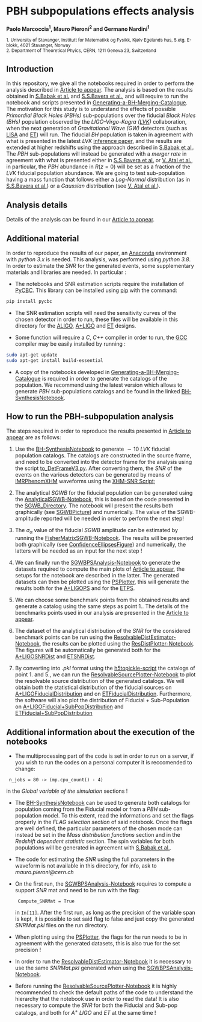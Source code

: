
# PBH subpopulations effects analysis
**Paolo Marcoccia<sup>1</sup>, Mauro Pieroni<sup>2</sup> and Germano Nardini<sup>1</sup>**

<sub>1. University of Stavanger, Institutt for Matematikk og Fysikk, Kjølv Egelands hus, 5.etg, E-blokk, 4021 Stavanger, Norway </sub>  
<sub>2. Department of Theoretical Phyics, CERN, 1211 Geneva 23, Switzerland</sub>  

## Introduction ##

In this repository, we give all the notebooks required in order to perform the analysis described in [Article to appear](https://www.lifewire.com/thmb/YKCp3LuI-r3vTaaQufVOETpI-CM=/1500x0/filters:no_upscale():max_bytes(150000):strip_icc()/google-404-error-0f9029ad5ea14b2db1cddb65d8188f69.png).
The analysis is based on the results obtained in [S.Babak et al.](https://inspirehep.net/literature/2651157) and [S.S.Bavera et al.](https://arxiv.org/abs/2109.05836), and will require to run the notebook and scripts presented in [Generating-a-BH-Merging-Catalogue](https://github.com/KuZa91/Generating-a-BH-Merging-Catalogue).  
The motivation for this study is to understand the effects of possible _Primordial Black Holes (PBHs)_ sub-populations over the fiducial _Black Holes (BHs)_ population observed by the _LIGO-Virgo-Kagra ([LVK](https://www.ligo.org/))_ collaboration, when the next generation of _Gravitational Wave (GW)_ detectors (such as [LISA](https://www.elisascience.org/) and [ET](https://www.einsteintelescope.nl/en/)) will run.
The fiducial _BH_ population is taken in agreement with what is presented in the latest _LVK_ [inference paper]((https://arxiv.org/abs/2111.03634)), and the results are extended at higher redshifts using the approach described in [S.Babak et al.](https://iopscience.iop.org/article/10.1088/1475-7516/2023/08/034). The _PBH_ sub-populations will instead be generated with a _merger rate_ in agreement with what is presented either in [S.S.Bavera et al.](https://arxiv.org/abs/2109.05836) or [V. Atal et al.](https://arxiv.org/abs/2201.12218), in particular, the _PBH_ abundance in $R(z = 0)$ will be set as a fraction of the _LVK_ fiducial population abundance.
We are going to test sub-population having a mass function that follows either a _Log-Normal_ distribution (as in [S.S.Bavera et al.](https://arxiv.org/abs/2109.05836)) or a _Gaussian_ distribution (see [V. Atal et al.](https://arxiv.org/abs/2201.12218)).

## Analysis details ##

Details of the analysis can be found in our [Article to appear](https://www.lifewire.com/thmb/YKCp3LuI-r3vTaaQufVOETpI-CM=/1500x0/filters:no_upscale():max_bytes(150000):strip_icc()/google-404-error-0f9029ad5ea14b2db1cddb65d8188f69.png).

## Additional material ##

In order to reproduce the results of our paper, an [Anaconda](https://www.anaconda.com/distribution/) environment with _python 3.x_ is needed.
This analysis, was performed using _python 3.8_. In order to estimate the _SNR_ for the generated events, some supplementary materials and libraries are needed.
In particular :

- The notebooks and SNR estimation scripts require the installation of [PyCBC](https://pycbc.org/). This library can be installed using [pip](https://pip.pypa.io/en/stable/) with the command:
```sh
pip install pycbc
```
- The SNR estimation scripts will need the sensitivity curves of the chosen detector in order to run, these files will be available in this directory for the [ALIGO](https://github.com/KuZa91/PBH_subpopulations_effects_analysis/blob/main/ALigoSens.txt), [A+LIGO](https://github.com/KuZa91/PBH_subpopulations_effects_analysis/blob/main/AplusDesign.txt) and [ET](https://github.com/KuZa91/PBH_subpopulations_effects_analysis/blob/main/ETSens.txt) designs.

- Some function will require a _C_, _C++_ compiler in order to run, the [GCC](https://gcc.gnu.org/) compiler may be easily installed by running : 

```sh
sudo apt-get update
sudo apt-get install build-essential
```

- A copy of the notebooks developed in [Generating-a-BH-Merging-Catalogue](https://github.com/KuZa91/Generating-a-BH-Merging-Catalogue/tree/master) is required in order to generate the catalogs of the population. We recommend using the latest version which allows to generate _PBH_ sub-populations catalogs and be found in the linked [BH-SynthesisNotebook](https://github.com/KuZa91/Generating-a-BH-Merging-Catalogue/blob/master/BHCatalogV8.0.ipynb).

## How to run the PBH-subpopulation analysis ##

The steps required in order to reproduce the results presented in [Article to appear](https://www.lifewire.com/thmb/YKCp3LuI-r3vTaaQufVOETpI-CM=/1500x0/filters:no_upscale():max_bytes(150000):strip_icc()/google-404-error-0f9029ad5ea14b2db1cddb65d8188f69.png) are as follows:

1. Use the [BH-SynthesisNotebook](https://github.com/KuZa91/Generating-a-BH-Merging-Catalogue/blob/master/BHCatalogV8.0.ipynb) to generate $\sim 10$ _LVK_ fiducial population catalogs. The catalogs are constructed in the source frame, and need to be converted into the detector frame for the analysis using the script [to_DetFrameV3.py](https://github.com/KuZa91/PBH_subpopulations_effects_analysis/blob/main/to_DetFrameV3.py). After converting them, the _SNR_ of the events on the various detectors can be generated by means of [IMRPhenomXHM](https://arxiv.org/abs/2004.06503) waveforms using the [XHM-SNR Script](https://github.com/KuZa91/PBH_subpopulations_effects_analysis/blob/main/AddIMRPhenomXHMAnalSNR.py);

2. The analytical _SGWB_ for the fiducial population can be generated using the [AnalyticalSGWB-Notebook](https://github.com/KuZa91/PBH_subpopulations_effects_analysis/blob/main/AnalyticSGWB.ipynb), this is based on the code presented in the [SGWB_Directory](https://github.com/KuZa91/Constructing-an-Analytic-SGWB). The notebook will present the results both graphically (see [SGWBPicture](https://github.com/KuZa91/PBH_subpopulations_effects_analysis/blob/main/SGWB%26Sensitivity_curves.png)) and numerically. The value of the SGWB-amplitude reported will be needed in order to perform the next step!

3. The $\sigma_\alpha$ value of the fiducial _SGWB_ amplitude can be estimated by running the [FisherMatrixSGWB-Notebook](https://github.com/KuZa91/PBH_subpopulations_effects_analysis/blob/main/FisherMatrixSGWB.ipynb). The results will be presented both graphically (see [ConfidenceEllipsesFigure](https://github.com/KuZa91/PBH_subpopulations_effects_analysis/blob/main/ConfidenceEllipses.png)) and numerically, the latters will be needed as an input for the next step !

4. We can finally run the [SGWBPSAnalysis-Notebook](https://github.com/KuZa91/PBH_subpopulations_effects_analysis/blob/main/SGWBPSAnalv2.1.ipynb) to generate the datasets required to compute the main plots of [Article to appear](https://www.lifewire.com/thmb/YKCp3LuI-r3vTaaQufVOETpI-CM=/1500x0/filters:no_upscale():max_bytes(150000):strip_icc()/google-404-error-0f9029ad5ea14b2db1cddb65d8188f69.png), the setups for the notebook are described in the latter. The generated datasets can then be plotted using the [PSPlotter](https://github.com/KuZa91/PBH_subpopulations_effects_analysis/blob/main/PSPlotter.ipynb), this will generate the results both for the [A+LIGOPS](https://github.com/KuZa91/PBH_subpopulations_effects_analysis/blob/main/1yrLIGORtSGWBPSLNPDF.png) and for the [ETPS](https://github.com/KuZa91/PBH_subpopulations_effects_analysis/blob/main/1yrETRtSGWBPSLNPDF.png).

5. We can choose some benchmark points from the obtained results and generate a catalog using the same steps as point $1.$. The details of the benchmarks points used in our analysis are presented in the [Article to appear](https://www.lifewire.com/thmb/YKCp3LuI-r3vTaaQufVOETpI-CM=/1500x0/filters:no_upscale():max_bytes(150000):strip_icc()/google-404-error-0f9029ad5ea14b2db1cddb65d8188f69.png).

6. The dataset of the analytical distribution of the _SNR_ for the considered benchmark points can be run using the [ResolvableDistEstimator-Notebook](https://github.com/KuZa91/PBH_subpopulations_effects_analysis/blob/main/ResolvableDistEstimator.ipynb), the results can be plotted using the [ResDistPlotter-Notebook](https://github.com/KuZa91/PBH_subpopulations_effects_analysis/blob/main/ResDistPlotter.ipynb). The figures will be automatically be generated both for the [A+LIGOSNRDist](https://github.com/KuZa91/PBH_subpopulations_effects_analysis/blob/main/apLIGOSNRB8ResDistNormalized.png) and [ETSNRDist](https://github.com/KuZa91/PBH_subpopulations_effects_analysis/blob/main/ETSNRB8ResDistNormalized.png).

7. By converting into _.pkl_ format using the [h5topickle-script](https://github.com/KuZa91/PBH_subpopulations_effects_analysis/blob/main/h5toPickle.py) the catalogs of point $1.$ and $5.$, we can run the [ResolvableSourcePlotter-Notebook](https://github.com/KuZa91/PBH_subpopulations_effects_analysis/blob/main/ResSourcePlotter.ipynb) to plot the resolvable source distribution of the generated catalogs. We will obtain both the statistical distribution of the fiducial sources on [A+LIGOFiducialDistribution](https://github.com/KuZa91/PBH_subpopulations_effects_analysis/blob/main/apLIGOSNRB8EventDistLogBinFidMod.png) and on [ETFiducialDistribution](https://github.com/KuZa91/PBH_subpopulations_effects_analysis/blob/main/ETSNRB8EventDistLogBinFidMod.png). Furthermore, the software will also plot the distribution of Fiducial + Sub-Population on [A+LIGOFiducial+SubPopDistribution](https://github.com/KuZa91/PBH_subpopulations_effects_analysis/blob/main/apLIGOSNRB8EventDistLogBinPlusLNSubPopNum.png) and [ETFiducial+SubPopDistribution](https://github.com/KuZa91/PBH_subpopulations_effects_analysis/blob/main/ETSNRB8EventDistLogBinPlusLNSubPopNum.png)


## Additional information about the execution of the notebooks

- The multiprocessing part of the code is set in order to run on a server, if you wish to run the codes on a personal computer it is reccomended to change:

<code> n_jobs = 80  ->  (mp.cpu_count() - 4) </code>

in the _Global variable of the simulation_ sections !

- The [BH-SynthesisNotebook](https://github.com/KuZa91/Generating-a-BH-Merging-Catalogue/blob/master/BHCatalogV8.0.ipynb) can be used to generate both catalogs for population coming from the Fiducial model or from a _PBH_ sub-population model. To this extent, read the informations and set the flags properly in the _FLAG selection section_ of said notebook. Once the flags are well defined, the particular parameters of the chosen mode can instead be set in the _Mass distribution functions_ section and in the _Redshift dependent statistic_ section. The spin variables for both populations will be generated in agreement with [S.Babak et al.](https://inspirehep.net/literature/2651157).

- The code for estimating the _SNR_ using the full parameters in the waveform is not available in this directory, for info, ask to _mauro.pieroni@cern.ch_

- On the first run, the [SGWBPSAnalysis-Notebook](https://github.com/KuZa91/PBH_subpopulations_effects_analysis/blob/main/SGWBPSAnalv2.1.ipynb) requires to compute a support _SNR_ mat and need to be run with the flag:

  <code> Compute_SNRMat = True </code> 

  in <code>In[11]</code>. After the first run, as long as the precision of the variable span is kept, it is possible to set said flag to false and just copy the generated _SNRMat.pkl_ files on the run directory. 
  
- When plotting using the [PSPlotter](https://github.com/KuZa91/PBH_subpopulations_effects_analysis/blob/main/PSPlotter.ipynb), the flags for the run needs to be in agreement with the generated datasets, this is also true for the set precision !

- In order to run the [ResolvableDistEstimator-Notebook](https://github.com/KuZa91/PBH_subpopulations_effects_analysis/blob/main/ResolvableDistEstimator.ipynb) it is necessary to use the same _SNRMat.pkl_ generated when using the [SGWBPSAnalysis-Notebook](https://github.com/KuZa91/PBH_subpopulations_effects_analysis/blob/main/SGWBPSAnalv2.1.ipynb).

- Before running the [ResolvableSourcePlotter-Notebook](https://github.com/KuZa91/PBH_subpopulations_effects_analysis/blob/main/ResSourcePlotter.ipynb) it is highly recommended to check the default paths of the code to understand the hierarchy that the notebook use in order to read the data! It is also necessary to compute the _SNR_ for both the Fiducial and Sub-pop catalogs, and both for $A^+$ _LIGO_ and $ET$ at the same time !

